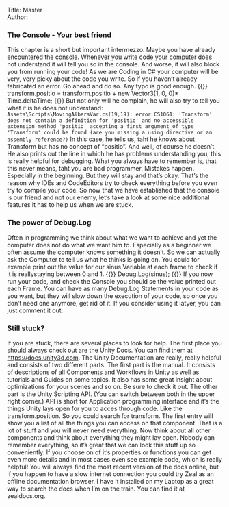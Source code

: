 Title: Master  
Author:   


### The Console - Your best friend
This chapter is a short but important intermezzo.
Maybe you have already encountered the console. Whenever you write code your computer does not understand it will tell you so in the console. And worse, it will also block you from running your code! As we are Coding in C#  your computer will be very, very picky about the code you write. So if you haven’t already fabricated an error. Go ahead and do so. Any typo is good enough.
{{<highlight c>}}
transform.positio = transform.positio + new Vector3(1, 0, 0)* Time.deltaTime;
{{</highlight>}}
But not only will he complain, he will also try to tell you what it is he does not understand:
`Assets\Scripts\MovingAlbersVar.cs(19,19): error CS1061: 'Transform' does not contain a definition for 'positio' and no accessible extension method 'positio' accepting a first argument of type 'Transform' could be found (are you missing a using directive or an assembly reference?)`
In this case, he tells us, taht he knows about Transform but has no concept of “positio”. And well, of course he doesn’t.
He also prints out the line in which he has problems understanding you, this is really helpful for debugging.
What you always have to remember is, that this never means, taht you are bad programmer. Mistakes happen. Especially in the beginning. But they will stay and that’s okay. That’s the reason why IDEs and CodeEditors try to check everything before you even try to compile your code.
So now that we have established that the console is our friend and not our enemy, let’s take a look at some nice additional features it has to help us when we are stuck.


### The power of Debug.Log
Often in programming we think about what we want to achieve and yet the computer does not do what we want him to. Especially as a beginner we often assume the computer knows something it doesn’t. So we can actually ask the Computer to tell us what he thinks is going on. 
You could for example print out the value for our sinus Variable at each frame to check if it is reallystaying between 0 and 1.
{{<highlight c>}}
Debug.Log(sinus);
{{</highlight>}}
If you now run your code, and check the Console you should se the value printed out each Frame.
You can have as many Debug.Log Statements in your code as you want, but they will slow down the execution of your code, so once you don’t need one anymore, get rid of it. 
If you consider using it latyer, you can just comment it out.




### Still stuck?
If you are stuck, there are several places to look for help.
The first place you should always check out are the Unity Docs. You can find them at https://docs.unity3d.com. 
The Unity Documentation are really, really helpful and consists of two different parts. The first part is the manual. It consists of descriptions of all Components and Workflows in Unity as well as tutorials and Guides on some topics. It also has some great insight about optimizations for your scenes and so on. Be sure to check it out.
The other part is the Unity Scripting API. (You can switch between both in the upper right corner.)
API is short for Application programming interface and it’s the things Unity lays open for you to acces through code. Like the transform.position. So you could search for transform. The first entry will show you a list of all the things you can access on that component. That is a lot of stuff and you will never need everything. 
Now think about all other components and think about everything they might lay open. Nobody can remember everything, so it’s great that we can look this stuff up so conveniently.
If you choose on of it’s properties or functions you can get even more details and in most cases even see example code, which is really helpful!
You will always find the most recent version of the docs online, but if you happen to have a slow internet connection you could try Zeal as an offline documentation browser. I have it installed on my Laptop as a great way to search the docs when I’m on the train. You can find it at zealdocs.org.
